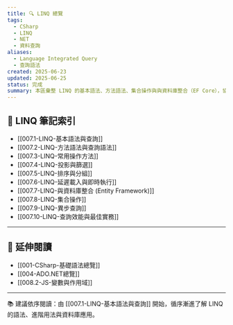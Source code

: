 ```yaml
---
title: 🔍 LINQ 總覽
tags:
  - CSharp
  - LINQ
  - NET
  - 資料查詢
aliases:
  - Language Integrated Query
  - 查詢語法
created: 2025-06-23
updated: 2025-06-25
status: 完成
summary: 本區彙整 LINQ 的基本語法、方法語法、集合操作與與資料庫整合（EF Core），協助快速查詢、操作記憶體與資料庫中的資料集合，是 C# 資料處理的核心工具。
---
```


## 📘 LINQ 筆記索引

- [[007.1-LINQ-基本語法與查詢]]
- [[007.2-LINQ-方法語法與查詢語法]]
- [[007.3-LINQ-常用操作方法]]
- [[007.4-LINQ-投影與篩選]]
- [[007.5-LINQ-排序與分組]]
- [[007.6-LINQ-延遲載入與即時執行]]
- [[007.7-LINQ-與資料庫整合 (Entity Framework)]]
- [[007.8-LINQ-集合操作]]
- [[007.9-LINQ-異步查詢]]
- [[007.10-LINQ-查詢效能與最佳實務]]      

---

## 🔁 延伸閱讀

- [[001-CSharp-基礎語法總覽]]
- [[004-ADO.NET總覽]]
- [[008.2-JS-變數與作用域]]

---

📚 建議依序閱讀：由 [[007.1-LINQ-基本語法與查詢]] 開始，循序漸進了解 LINQ 的語法、進階用法與資料庫應用。
